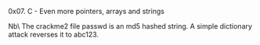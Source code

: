0x07. C - Even more pointers, arrays and strings

Nb\ The crackme2 file passwd is an md5 hashed string.
    A simple dictionary attack reverses it to abc123.
